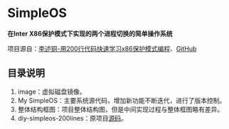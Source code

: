# SimpleOS

**在Inter X86保护模式下实现的两个进程切换的简单操作系统**

项目源自：[李述铜-用200行代码快速学习x86保护模式编程](https://app7ulykyut1996.pc.xiaoe-tech.com/p/t_pc/course_pc_detail/column/p_63a65325e4b06159f72462ea?product_id=p_63a65325e4b06159f72462ea)、[GitHub](https://github.com/lishutong1024/diy-200lines-os)

## 目录说明

1. image：虚拟磁盘镜像。
2. My SimpleOS：主要系统源代码，增加新功能不断迭代，进行了版本控制。
3. 整体结构框图：项目整体结构图，但是中间实现过程与整体框图略有差异。
4. diy-simpleos-200lines：原项目[源码](https://github.com/lishutong1024/diy-200lines-os)。